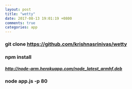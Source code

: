 ```yaml
---
layout: post
title: "wetty"
date: 2017-08-13 19:01:19 +0800
comments: true
categories: app
---
```


### git clone https://github.com/krishnasrinivas/wetty  
### npm install  
##### http://node-arm.herokuapp.com/node_latest_armhf.deb 
### node app.js -p 80

